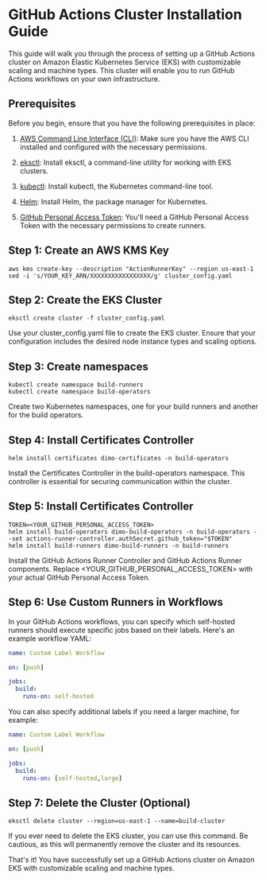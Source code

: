 # GitHub Actions Cluster Installation Guide

This guide will walk you through the process of setting up a GitHub Actions cluster on Amazon Elastic Kubernetes Service (EKS) with customizable scaling and machine types. This cluster will enable you to run GitHub Actions workflows on your own infrastructure.

## Prerequisites
Before you begin, ensure that you have the following prerequisites in place:

1. [AWS Command Line Interface (CLI)](https://aws.amazon.com/cli/): Make sure you have the AWS CLI installed and configured with the necessary permissions.

2. [eksctl](https://eksctl.io/): Install eksctl, a command-line utility for working with EKS clusters.

3. [kubectl](https://kubernetes.io/docs/tasks/tools/install-kubectl/): Install kubectl, the Kubernetes command-line tool.

4. [Helm](https://helm.sh/docs/intro/install/): Install Helm, the package manager for Kubernetes.

5. [GitHub Personal Access Token](https://github.com/actions/actions-runner-controller/blob/master/docs/authenticating-to-the-github-api.md): You'll need a GitHub Personal Access Token with the necessary permissions to create runners.

## Step 1: Create an AWS KMS Key
```shell
aws kms create-key --description "ActionRunnerKey" --region us-east-1
sed -i 's/YOUR_KEY_ARN/XXXXXXXXXXXXXXXXX/g' cluster_config.yaml
```

## Step 2: Create the EKS Cluster
```shell
eksctl create cluster -f cluster_config.yaml
```
Use your cluster_config.yaml file to create the EKS cluster. Ensure that your configuration includes the desired node instance types and scaling options.

## Step 3: Create namespaces
```shell
kubectl create namespace build-runners
kubectl create namespace build-operators
```
Create two Kubernetes namespaces, one for your build runners and another for the build operators.
## Step 4: Install Certificates Controller
```shell
helm install certificates dimo-certificates -n build-operators
```

Install the Certificates Controller in the build-operators namespace. This controller is essential for securing communication within the cluster.

## Step 5: Install Certificates Controller
```shell
TOKEN=<YOUR_GITHUB_PERSONAL_ACCESS_TOKEN>
helm install build-operators dimo-build-operators -n build-operators --set actions-runner-controller.authSecret.github_token="$TOKEN"
helm install build-runners dimo-build-runners -n build-runners
```
Install the GitHub Actions Runner Controller and GitHub Actions Runner components. Replace <YOUR_GITHUB_PERSONAL_ACCESS_TOKEN> with your actual GitHub Personal Access Token.




## Step 6: Use Custom Runners in Workflows
In your GitHub Actions workflows, you can specify which self-hosted runners should execute specific jobs based on their labels. Here's an example workflow YAML:
```yaml
name: Custom Label Workflow

on: [push]

jobs:
  build:
    runs-on: self-hosted
```
You can also specify additional labels if you need a larger machine, for example:
```yaml
name: Custom Label Workflow

on: [push]

jobs:
  build:
    runs-on: [self-hosted,large]
```



## Step 7: Delete the Cluster (Optional)
```shell
eksctl delete cluster --region=us-east-1 --name=build-cluster
```
If you ever need to delete the EKS cluster, you can use this command. Be cautious, as this will permanently remove the cluster and its resources.

That's it! You have successfully set up a GitHub Actions cluster on Amazon EKS with customizable scaling and machine types.
